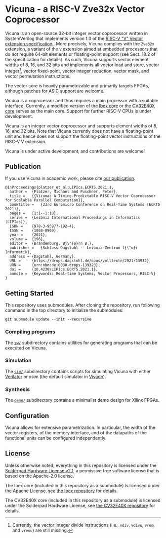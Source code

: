 # Vicuna - a RISC-V Zve32x Vector Coprocessor

Vicuna is an open-source 32-bit integer vector coprocessor written in
SystemVerilog that implements version 1.0 of the
[RISC-V "V" Vector extension specification
](https://github.com/riscv/riscv-v-spec).
More precisely, Vicuna complies with the `Zve32x` extension, a variant of the
`V` extension aimed at embedded processors that do not require 64-bit elements
or floating-point support (see Sect. 18.2 of the specification for details).
As such, Vicuna supports vector element widths of 8, 16, and 32 bits and
implements all vector load and store, vector integer[^1], vector fixed-point,
vector integer reduction, vector mask, and vector permutation instructions.

[^1]: Currently, the vector integer divide instructions (i.e., `vdiv`, `vdivu`,
`vrem`, and `vremu`) are still missing.

The vector core is heavily parametrizable and primarily targets FPGAs,
although patches for ASIC support are welcome.

Vicuna is a coprocessor and thus requires a main processor with a suitable
interface.  Currently, a modified version of the
[Ibex core](https://github.com/lowRISC/ibex) or the
[CV32E40X core](https://github.com/openhwgroup/cv32e40x) serves as the main
core. Support for further RISC-V CPUs is under development.

Vicuna is an integer vector coprocessor and supports element widths of 8, 16,
and 32 bits.  Note that Vicuna currently does not have a floating-point unit
and hence does not support the floating-point vector instructions of the RISC-V
V extension.

Vicuna is under active development, and contributions are welcome!


## Publication

If you use Vicuna in academic work, please cite
[our publication](https://doi.org/10.4230/LIPIcs.ECRTS.2021.1):

```
@InProceedings{platzer_et_al:LIPIcs.ECRTS.2021.1,
  author =  {Platzer, Michael and Puschner, Peter},
  title =   {{Vicuna: A Timing-Predictable RISC-V Vector Coprocessor for Scalable Parallel Computation}},
  booktitle =   {33rd Euromicro Conference on Real-Time Systems (ECRTS 2021)},
  pages =   {1:1--1:18},
  series =  {Leibniz International Proceedings in Informatics (LIPIcs)},
  ISBN =    {978-3-95977-192-4},
  ISSN =    {1868-8969},
  year =    {2021},
  volume =  {196},
  editor =  {Brandenburg, Bj\"{o}rn B.},
  publisher =   {Schloss Dagstuhl -- Leibniz-Zentrum f{\"u}r Informatik},
  address = {Dagstuhl, Germany},
  URL =     {https://drops.dagstuhl.de/opus/volltexte/2021/13932},
  URN =     {urn:nbn:de:0030-drops-139323},
  doi =     {10.4230/LIPIcs.ECRTS.2021.1},
  annote =  {Keywords: Real-time Systems, Vector Processors, RISC-V}
}
```


## Getting Started

This repository uses submodules.  After cloning the repository, run following
command in the top directory to initialize the submodules:
```
git submodule update --init --recursive
```

### Compiling programs

The [`sw/`](https://github.com/vproc/vicuna/tree/main/sw) subdirectory
contains utilities for generating programs that can be executed on Vicuna.


### Simulation

The [`sim/`](https://github.com/vproc/vicuna/tree/main/sim) subdirectory
contains scripts for simulating Vicuna with either
[Verilator](https://www.veripool.org/verilator/) or xsim (the default simulator
in [Vivado](https://www.xilinx.com/products/design-tools/vivado.html)).


### Synthesis

The [`demo/`](https://github.com/vproc/vicuna/tree/main/demo) subdirectory
contains a minimalist demo design for Xilinx FPGAs.


## Configuration

Vicuna allows for extensive parametrization.  In particular, the width of
the vector registers, of the memory interface, and of the datapaths of the
functional units can be configured independently.


## License

Unless otherwise noted, everything in this repository is licensed under the
[Solderpad Hardware License v2.1](https://solderpad.org/licenses/SHL-2.1/), a
permissive free software license that is based on the Apache-2.0 license.

The Ibex core (included in this repository as a submodule) is licensed under
the Apache License, see [the Ibex repository](https://github.com/lowRISC/ibex)
for details.

The CV32E40X core (included in this repository as a submodule) is licensed
under the Solderpad Hardware License, see
[the CV32E40X repository](https://github.com/openhwgroup/cv32e40x) for details.
